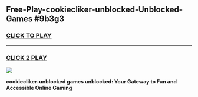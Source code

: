
## Free-Play-cookiecliker-unblocked-Unblocked-Games #9b3g3
<h3>
<a href="https://news.freeplayer.one?title=cookiecliker-unblocked&ref=8M">CLICK TO PLAY</a></h3>
<hr>

<h3>
<a href="https://news.freeplayer.one?title=cookiecliker-unblocked&ref=8M">CLICK 2 PLAY</a>
  
</h3>

<a href="https://news.freeplayer.one?title=cookiecliker-unblocked&ref=8M"><img src="https://clearcache.store/games.png"></a>


**cookiecliker-unblocked games unblocked: Your Gateway to Fun and Accessible Online Gaming**
